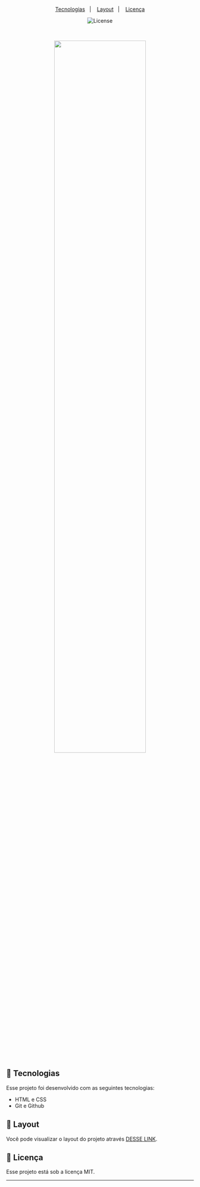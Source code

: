 <p align="center">
  <a href="#-tecnologias">Tecnologias</a>&nbsp;&nbsp;&nbsp;|&nbsp;&nbsp;&nbsp;
  <a href="#-layout">Layout</a>&nbsp;&nbsp;&nbsp;|&nbsp;&nbsp;&nbsp;
  <a href="#memo-licença">Licença</a>
</p>

<p align="center">
  <img alt="License" src="https://img.shields.io/static/v1?label=license&message=MIT&color=49AA26&labelColor=000000">
</p>

<br>

<p align="center">
  <img src="https://user-images.githubusercontent.com/108701750/231604503-ca7ee716-29eb-4269-8f32-0bf9dcdd8ba2.png" width="70%">
</p>

## 🚀 Tecnologias

Esse projeto foi desenvolvido com as seguintes tecnologias:

- HTML e CSS
- Git e Github

## 🔖 Layout

Você pode visualizar o layout do projeto através [DESSE LINK](https://chatboot.netlify.app/).

## :memo: Licença

Esse projeto está sob a licença MIT.

---
